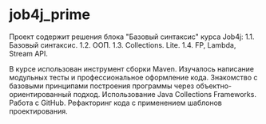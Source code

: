 # job4j_prime
Проект содержит решения блока "Базовый синтаксис" курса Job4j:
1.1. Базовый синтаксис.
1.2. ООП.
1.3. Collections. Lite.
1.4. FP, Lambda, Stream API.

В курсе использован инструмент сборки Maven.
Изучалось написание модульных тесты и профессиональное оформление кода.
Знакомство с базовыми принципами построения программы через объектно-ориентированный подход.
Использование Java Collections Frameworks.
Работа с GitHub. 
Рефакторинг кода с применением шаблонов проектирования.